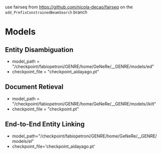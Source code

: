 use fairseq from https://github.com/nicola-decao/fairseq on the `add_PrefixConstrainedBeamSearch` branch

# Models
## Entity Disambiguation

- model_path = "/checkpoint/fabiopetroni/GENRE/home/GeNeRe/__GENRE/models/ed"
- checkpoint_file = "checkpoint_aidayago.pt"

## Document Retieval

- model_path = "/checkpoint/fabiopetroni/GENRE/home/GeNeRe/__GENRE/models//kilt"
- checkpoint_file = "checkpoint.pt"

## End-to-End Entity Linking

- model_path="/checkpoint/fabiopetroni/GENRE/home/GeNeRe/__GENRE/models/el"
- checkpoint_file='checkpoint_aidayago.pt'
